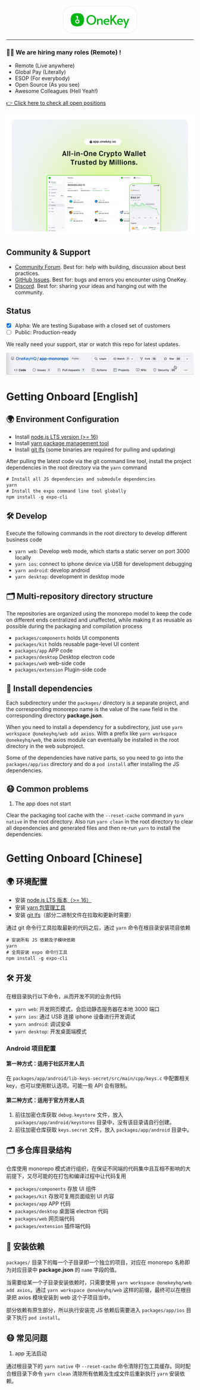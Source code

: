 <p align="center">
<img width="200" src="https://github.com/rayston92/graph_bed/blob/e3b2c938fc5b17d68531f69178908afb16266e6a/img/onekey_logo_badge_border.png?raw=trueg"/>
</p>

---
### 🙋‍♂️ We are hiring many roles (Remote) !

* Remote (Live anywhere)
* Global Pay (Literally)
* ESOP (For everybody)
* Open Source (As you see)
* Awesome Colleagues (Hell Yeah!)

[👉 Click here to check all open positions](https://onekeyhq.atlassian.net/wiki/spaces/OC/overview)

<p align="center">
<img src="https://github.com/rayston92/graph_bed/blob/master/img/onekey_monorepo_desktop_transparent.png?raw=true"/>
</p>


## Community & Support

- [Community Forum](https://github.com/orgs/OneKeyHQ/discussions). Best for: help with building, discussion about best practices.
- [GitHub Issues](https://github.com/OneKeyHQ/app-monorepo/issues). Best for: bugs and errors you encounter using OneKey.
- [Discord](https://discord.gg/onekey). Best for: sharing your ideas and hanging out with the community.

## Status

- [x] Alpha: We are testing Supabase with a closed set of customers
- [ ] Public: Production-ready

We really need your support, star or watch this repo for latest updates.

<kbd><img src="https://github.com/rayston92/graph_bed/blob/e3b2c938fc5b17d68531f69178908afb16266e6a/img/onekey_monorepo_star.gif?raw=true" alt="Star this repo"/></kbd>

# Getting Onboard [English]

## 🌍 Environment Configuration

- Install [node.js LTS version  (>= 16)](https://nodejs.org/en/)
- Install [yarn package management tool](https://yarnpkg.com/)
- Install [git lfs](https://git-lfs.github.com/) (some binaries are required for pulling and updating)

After pulling the latest code via the git command line tool, install the project dependencies in the root directory via the `yarn` command

```
# Install all JS dependencies and submodule dependencies
yarn
# Install the expo command line tool globally
npm install -g expo-cli
```

## 🛠 Develop

Execute the following commands in the root directory to develop different business code

- `yarn web`: Develop web mode, which starts a static server on port 3000 locally
- `yarn ios`: connect to iphone device via USB for development debugging
- `yarn android`: develop android
- `yarn desktop`: development in desktop mode

## 🗂 Multi-repository directory structure

The repositories are organized using the monorepo model to keep the code on different ends centralized and unaffected, while making it as reusable as possible during the packaging and compilation process

- `packages/components` holds UI components
- `packages/kit` holds reusable page-level UI content
- `packages/app` APP code
- `packages/desktop` Desktop electron code
- `packages/web` web-side code
- `packages/extension` Plugin-side code

## 🧲 Install dependencies

Each subdirectory under the `packages/` directory is a separate project, and the corresponding monorepo name is the value of the `name` field in the corresponding directory **package.json**.

When you need to install a dependency for a subdirectory, just use `yarn workspace @onekeyhq/web add axios`. With a prefix like `yarn workspace @onekeyhq/web`, the axios module can eventually be installed in the root directory in the web subproject.

Some of the dependencies have native parts, so you need to go into the `packages/app/ios` directory and do a `pod install` after installing the JS dependencies.

## 😷 Common problems

1. The app does not start

Clear the packaging tool cache with the `--reset-cache` command in `yarn native` in the root directory. Also run `yarn clean` in the root directory to clear all dependencies and generated files and then re-run `yarn` to install the dependencies.

# Getting Onboard [Chinese]

## 🌍 环境配置

- 安装 [node.js LTS 版本（>= 16）](https://nodejs.org/en/)
- 安装 [yarn 包管理工具](https://yarnpkg.com/)
- 安装 [git lfs](https://git-lfs.github.com/)（部分二进制文件在拉取和更新时需要）

通过 git 命令行工具拉取最新的代码之后，通过 `yarn` 命令在根目录安装项目依赖

```
# 安装所有 JS 依赖及子模块依赖
yarn
# 全局安装 expo 命令行工具
npm install -g expo-cli
```

## 🛠 开发

在根目录执行以下命令，从而开发不同的业务代码

- `yarn web`: 开发网页模式，会启动静态服务器在本地 3000 端口
- `yarn ios`: 通过 USB 连接 iphone 设备进行开发调试
- `yarn android`: 调试安卓
- `yarn desktop`: 开发桌面端模式

### Android 项目配置

#### 第一种方式：适用于社区开发人员

在 `packages/app/android/lib-keys-secret/src/main/cpp/keys.c` 中配置相关 key，也可以使用默认选项。可能一些 API 会有限制。

#### 第二种方式：适用于官方开发人员

1. 前往加密仓库获取 `debug.keystore` 文件，放入 `packages/app/android/keystores` 目录中，没有该目录请自行创建。
2. 前往加密仓库获取 `keys.secret` 文件，放入 `packages/app/android` 目录中。

## 🗂 多仓库目录结构

仓库使用 monorepo 模式进行组织，在保证不同端的代码集中且互相不影响的大前提下，又尽可能的在打包和编译过程中让代码复用

- `packages/components` 存放 UI 组件
- `packages/kit` 存放可复用页面级别 UI 内容
- `packages/app` APP 代码
- `packages/desktop` 桌面端 electron 代码
- `packages/web` 网页端代码
- `packages/extension` 插件端代码

## 🧲 安装依赖

`packages/` 目录下的每一个子目录即一个独立的项目，对应在 monorepo 名称即为对应目录中 **package.json** 的 `name` 字段的值。

当需要给某一个子目录安装依赖时，只需要使用 `yarn workspace @onekeyhq/web add axios`。通过 `yarn workspace @onekeyhq/web` 这样的前缀，最终可以在根目录把 axios 模块安装到 web 这个子项目当中。

部分依赖有原生部分，所以执行安装完 JS 依赖后需要进入 `packages/app/ios` 目录下执行 `pod install`。

## 😷 常见问题

1. app 无法启动

通过根目录下的 `yarn native` 中 `--reset-cache` 命令清除打包工具缓存。同时配合根目录下命令 `yarn clean` 清除所有依赖及生成文件后重新执行 `yarn` 安装依赖。
